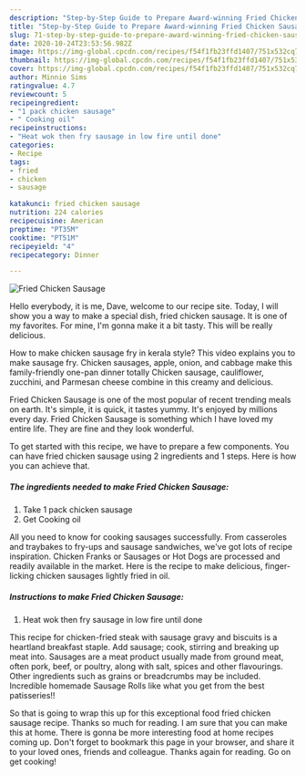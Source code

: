 ```yaml
---
description: "Step-by-Step Guide to Prepare Award-winning Fried Chicken Sausage"
title: "Step-by-Step Guide to Prepare Award-winning Fried Chicken Sausage"
slug: 71-step-by-step-guide-to-prepare-award-winning-fried-chicken-sausage
date: 2020-10-24T23:53:56.982Z
image: https://img-global.cpcdn.com/recipes/f54f1fb23ffd1407/751x532cq70/fried-chicken-sausage-recipe-main-photo.jpg
thumbnail: https://img-global.cpcdn.com/recipes/f54f1fb23ffd1407/751x532cq70/fried-chicken-sausage-recipe-main-photo.jpg
cover: https://img-global.cpcdn.com/recipes/f54f1fb23ffd1407/751x532cq70/fried-chicken-sausage-recipe-main-photo.jpg
author: Minnie Sims
ratingvalue: 4.7
reviewcount: 5
recipeingredient:
- "1 pack chicken sausage"
- " Cooking oil"
recipeinstructions:
- "Heat wok then fry sausage in low fire until done"
categories:
- Recipe
tags:
- fried
- chicken
- sausage

katakunci: fried chicken sausage 
nutrition: 224 calories
recipecuisine: American
preptime: "PT35M"
cooktime: "PT51M"
recipeyield: "4"
recipecategory: Dinner

---
```



![Fried Chicken Sausage](https://img-global.cpcdn.com/recipes/f54f1fb23ffd1407/751x532cq70/fried-chicken-sausage-recipe-main-photo.jpg)

Hello everybody, it is me, Dave, welcome to our recipe site. Today, I will show you a way to make a special dish, fried chicken sausage. It is one of my favorites. For mine, I'm gonna make it a bit tasty. This will be really delicious.

How to make chicken sausage fry in kerala style? This video explains you to make sausage fry. Chicken sausages, apple, onion, and cabbage make this family-friendly one-pan dinner totally Chicken sausage, cauliflower, zucchini, and Parmesan cheese combine in this creamy and delicious.

Fried Chicken Sausage is one of the most popular of recent trending meals on earth. It's simple, it is quick, it tastes yummy. It's enjoyed by millions every day. Fried Chicken Sausage is something which I have loved my entire life. They are fine and they look wonderful.


To get started with this recipe, we have to prepare a few components. You can have fried chicken sausage using 2 ingredients and 1 steps. Here is how you can achieve that.

<!--inarticleads1-->

##### The ingredients needed to make Fried Chicken Sausage:

1. Take 1 pack chicken sausage
1. Get  Cooking oil


All you need to know for cooking sausages successfully. From casseroles and traybakes to fry-ups and sausage sandwiches, we&#39;ve got lots of recipe inspiration. Chicken Franks or Sausages or Hot Dogs are processed and readily available in the market. Here is the recipe to make delicious, finger-licking chicken sausages lightly fried in oil. 

<!--inarticleads2-->

##### Instructions to make Fried Chicken Sausage:

1. Heat wok then fry sausage in low fire until done


This recipe for chicken-fried steak with sausage gravy and biscuits is a heartland breakfast staple. Add sausage; cook, stirring and breaking up meat into. Sausages are a meat product usually made from ground meat, often pork, beef, or poultry, along with salt, spices and other flavourings. Other ingredients such as grains or breadcrumbs may be included. Incredible homemade Sausage Rolls like what you get from the best patisseries!! 

So that is going to wrap this up for this exceptional food fried chicken sausage recipe. Thanks so much for reading. I am sure that you can make this at home. There is gonna be more interesting food at home recipes coming up. Don't forget to bookmark this page in your browser, and share it to your loved ones, friends and colleague. Thanks again for reading. Go on get cooking!
